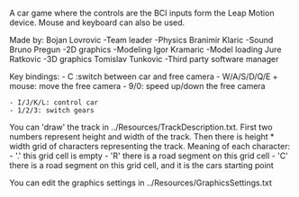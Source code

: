 A car game where the controls are the BCI inputs form the Leap Motion device. Mouse and keyboard can also be used.

Made by:
Bojan Lovrovic
    -Team leader
    -Physics
Branimir Klaric
    -Sound
Bruno Pregun
    -2D graphics
    -Modeling
Igor Kramaric
    -Model loading
Jure Ratkovic
    -3D graphics
Tomislav Tunkovic
    -Third party software manager


Key bindings:
    - C :switch between car and free camera
    - W/A/S/D/Q/E + mouse: move the free camera
    - 9/0: speed up/down the free camera
    
    - I/J/K/L: control car
    - 1/2/3: switch gears


You can 'draw' the track in ../Resources/TrackDescription.txt. First two numbers represent height and width of the track.
Then there is height * width grid of characters representing the track. Meaning of each character:
    - '.' this grid cell is empty
    - 'R' there is a road segment on this grid cell
    - 'C' there is a road segment on this grid cell, and it is the cars starting point


You can edit the graphics settings in ../Resources/GraphicsSettings.txt
